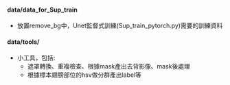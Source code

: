 
#### data/data_for_Sup_train
 - 放置remove_bg中，Unet監督式訓練(Sup_train_pytorch.py)需要的訓練資料


#### data/tools/

- 小工具，包括:
  - 遮罩轉換、重複檢查、根據mask產出去背影像、mask後處理
  - 根據標本翅膀部位的hsv做分群產出label等
